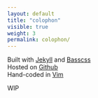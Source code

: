 ```yaml
---
layout: default
title: "colophon"
visible: true
weight: 3
permalink: colophon/
---
```


Built with [Jekyll](http://jekyllrb.com/) and [Basscss](http://www.basscss.com/)  
Hosted on [Github](https://github.com/mrzool/mrzool.github.io)  
Hand-coded in [Vim](http://www.vim.org/)  

WIP
